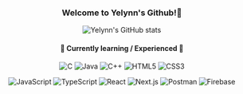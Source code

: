 <div align = center>
  <h3> Welcome to Yelynn's Github!👋 </h3>
</div>


<div align=center>
  
  ![Yelynn's GitHub stats](https://github-readme-stats.vercel.app/api?username=YelynnOh&theme=radical&show_icons=true)

</div>

<div align=center>
  
  <h4> 🌱 Currently learning / Experienced 🌱 </h4>
  
  ![C](https://img.shields.io/badge/c-%2300599C.svg?style=for-the-badge&logo=c&logoColor=white)
  ![Java](https://img.shields.io/badge/java-%23ED8B00.svg?style=for-the-badge&logo=java&logoColor=white)
  ![C++](https://img.shields.io/badge/c++-%2300599C.svg?style=for-the-badge&logo=c%2B%2B&logoColor=white)
  ![HTML5](https://img.shields.io/badge/html5-%23E34F26.svg?style=for-the-badge&logo=html5&logoColor=white)
  ![CSS3](https://img.shields.io/badge/css3-%231572B6.svg?style=for-the-badge&logo=css3&logoColor=white)
  
  ![JavaScript](https://img.shields.io/badge/javascript-%23F7DF1E.svg?style=for-the-badge&logo=javascript&logoColor=white)
  ![TypeScript](https://img.shields.io/badge/typescript-%3178C6.svg?style=for-the-badge&logo=typescript&logoColor=white)
  ![React](https://img.shields.io/badge/React-61DAFB.svg?style=for-the-badge&logo=React&logoColor=fff)
  ![Next.js](https://img.shields.io/badge/next.js-000.svg?style=for-the-badge&logo=next.js&logoColor=fff)
  ![Postman](https://img.shields.io/badge/Postman-FF6C37?style=for-the-badge&logo=postman&logoColor=white)
  ![Firebase](https://img.shields.io/badge/-Firebase-FFCA28?style=for-the-badge&logo=firebase&logoColor=white)
  
</div>



